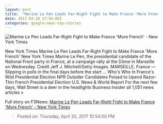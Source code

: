 ```yaml
---
layout: post
title:  "Marine Le Pen Leads Far-Right Fight to Make France 'More French' - New York Times"
date: 2017-04-20 17:54:00Z
categories: google-news-top-stories
---
```


![Marine Le Pen Leads Far-Right Fight to Make France 'More French' - New York Times](https://static01.nyt.com/images/2017/04/21/world/21lepen-2/21lepen-2-facebookJumbo.jpg)

New York Times Marine Le Pen Leads Far-Right Fight to Make France 'More French' New York Times Marine Le Pen, the presidential candidate of the National Front party in France, at a campaign rally at the Dôme in Marseille on Wednesday. Credit Jeff J. Mitchell/Getty Images. MARSEILLE, France — Slipping in polls in the final days before the start ... Who's Who In France's Wild Presidential Election NPR Outsider Candidates Poised to Upend Razor-Thin French Presidential Election U.S. News & World Report For the next few days, Wall Street is a deer in the headlights Business Insider all 1,051 news articles »


Full story on F3News: [Marine Le Pen Leads Far-Right Fight to Make France 'More French' - New York Times](http://www.f3nws.com/n/KC3Yq)

> Posted on: Thursday, April 20, 2017 10:54:00 PM
